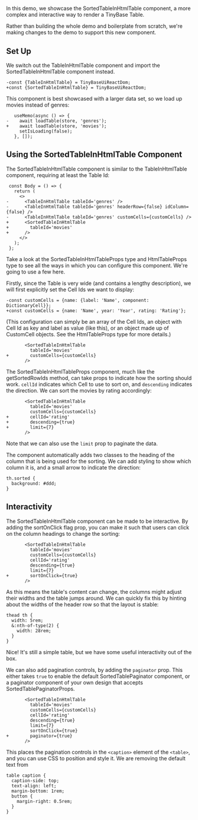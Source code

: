 # <SortedTableInHtmlTable />

In this demo, we showcase the SortedTableInHtmlTable component, a more complex
and interactive way to render a TinyBase Table.

Rather than building the whole demo and boilerplate from scratch, we're making
changes to the <TableInHtmlTable /> demo to support this new component.

[base]: # '<TableInHtmlTable />'

## Set Up

We switch out the TableInHtmlTable component and import the
SortedTableInHtmlTable component instead.

```diff-js
-const {TableInHtmlTable} = TinyBaseUiReactDom;
+const {SortedTableInHtmlTable} = TinyBaseUiReactDom;
```

This component is best showcased with a larger data set, so we load up movies
instead of genres:

```diff-jsx
   useMemo(async () => {
-    await loadTable(store, 'genres');
+    await loadTable(store, 'movies');
     setIsLoading(false);
   }, []);
```

## Using the SortedTableInHtmlTable Component

The SortedTableInHtmlTable component is similar to the TableInHtmlTable
component, requiring at least the Table Id:

```diff-jsx
 const Body = () => {
   return (
     <>
-      <TableInHtmlTable tableId='genres' />
-      <TableInHtmlTable tableId='genres' headerRow={false} idColumn={false} />
-      <TableInHtmlTable tableId='genres' customCells={customCells} />
+      <SortedTableInHtmlTable
+        tableId='movies'
+      />
     </>
   );
 };
```

Take a look at the SortedTableInHtmlTableProps type and HtmlTableProps type to
see all the ways in which you can configure this component. We're going to use a
few here.

Firstly, since the Table is very wide (and contains a lengthy description), we
will first explicitly set the Cell Ids we want to display:

```diff-js
-const customCells = {name: {label: 'Name', component: DictionaryCell}};
+const customCells = {name: 'Name', year: 'Year', rating: 'Rating'};
```

(This configuration can simply be an array of the Cell Ids, an object with Cell
Id as key and label as value (like this), or an object made up of CustomCell
objects. See the HtmlTableProps type for more details.)

```diff-jsx
       <SortedTableInHtmlTable
         tableId='movies'
+        customCells={customCells}
       />
```

The SortedTableInHtmlTableProps component, much like the getSortedRowIds method,
can take props to indicate how the sorting should work. `cellId` indicates which
Cell to use to sort on, and `descending` indicates the direction. We can sort
the movies by rating accordingly:

```diff-jsx
       <SortedTableInHtmlTable
         tableId='movies'
         customCells={customCells}
+        cellId='rating'
+        descending={true}
+        limit={7}
       />
```

Note that we can also use the `limit` prop to paginate the data.

The component automatically adds two classes to the heading of the column that
is being used for the sorting. We can add styling to show which column it is,
and a small arrow to indicate the direction:

```less
th.sorted {
  background: #ddd;
}
```

## Interactivity

The SortedTableInHtmlTable component can be made to be interactive. By adding
the sortOnClick flag prop, you can make it such that users can click on the
column headings to change the sorting:

```diff-jsx
       <SortedTableInHtmlTable
         tableId='movies'
         customCells={customCells}
         cellId='rating'
         descending={true}
         limit={7}
+        sortOnClick={true}
       />
```

As this means the table's content can change, the columns might adjust their
widths and the table jumps around. We can quickly fix this by hinting about the
widths of the header row so that the layout is stable:

```less
thead th {
  width: 5rem;
  &:nth-of-type(2) {
    width: 28rem;
  }
}
```

Nice! It's still a simple table, but we have some useful interactivity out of
the box.

We can also add pagination controls, by adding the `paginator` prop. This either
takes `true` to enable the default SortedTablePaginator component, or a paginator component
of your own design that accepts SortedTablePaginatorProps.

```diff-jsx
       <SortedTableInHtmlTable
         tableId='movies'
         customCells={customCells}
         cellId='rating'
         descending={true}
         limit={7}
         sortOnClick={true}
+        paginator={true}
       />
```

This places the pagination controls in the `<caption>` element of the `<table>`,
and you can use CSS to position and style it. We are removing the default text
from

```less
table caption {
  caption-side: top;
  text-align: left;
  margin-bottom: 1rem;
  button {
    margin-right: 0.5rem;
  }
}
```
